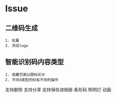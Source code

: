 #  Issue
## 二维码生成
    1. 批量
    2. 添加logo

## 智能识别码内容类型
    1. 收藏页面以图标区分
    2. 不同d类型的码有不同的操作


支持删除
支持分享
支持保存进相册
条形码
照明灯
动画


